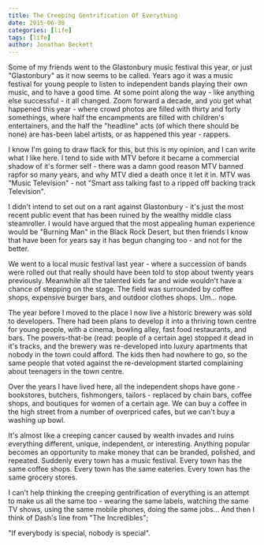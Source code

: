 ```yaml
---
title: The Creeping Gentrification Of Everything
date: 2015-06-30
categories: [life]
tags: [life]
author: Jonathan Beckett
---
```


Some of my friends went to the Glastonbury music festival this year, or just "Glastonbury" as it now seems to be called. Years ago it was a music festival for young people to listen to independent bands playing their own music, and to have a good time. At some point along the way - like anything else successful - it all changed. Zoom forward a decade, and you get what happened this year - where crowd photos are filled with thirty and forty somethings, where half the encampments are filled with children's entertainers, and the half the "headline" acts (of which there should be none) are has-been label artists, or as happened this year - rappers.

I know I'm going to draw flack for this, but this is my opinion, and I can write what I like here. I tend to side with MTV before it became a commercial shadow of it's former self - there was a damn good reason MTV banned rapfor so many years, and why MTV died a death once it let it in. MTV was "Music Television" - not "Smart ass talking fast to a ripped off backing track Television".

I didn't intend to set out on a rant against Glastonbury - it's just the most recent public event that has been ruined by the wealthy middle class steamroller. I would have argued that the most appealing human experience would be "Burning Man" in the Black Rock Desert, but then friends I know that have been for years say it has begun changing too - and not for the better.

We went to a local music festival last year - where a succession of bands were rolled out that really should have been told to stop about twenty years previously. Meanwhile all the talented kids far and wide wouldn't have a chance of stepping on the stage. The field was surrounded by coffee shops, expensive burger bars, and outdoor clothes shops. Um... nope.

The year before I moved to the place I now live a historic brewery was sold to developers. There had been plans to develop it into a thriving town centre for young people, with a cinema, bowling alley, fast food restaurants, and bars. The powers-that-be (read: people of a certain age) stopped it dead in it's tracks, and the brewery was re-developed into luxury apartments that nobody in the town could afford. The kids then had nowhere to go, so the same people that voted against the re-development started complaining about teenagers in the town centre.

Over the years I have lived here, all the independent shops have gone - bookstores, butchers, fishmongers, tailors - replaced by chain bars, coffee shops, and boutiques for women of a certain age. We can buy a coffee in the high street from a number of overpriced cafes, but we can't buy a washing up bowl.

It's almost like a creeping cancer caused by wealth invades and ruins everything different, unique, independent, or interesting. Anything popular becomes an opportunity to make money that can be branded, polished, and repeated. Suddenly every town has a music festival. Every town has the same coffee shops. Every town has the same eateries. Every town has the same grocery stores.

I can't help thinking the creeping gentrification of everything is an attempt to make us all the same too - wearing the same labels, watching the same TV shows, using the same mobile phones, doing the same jobs... And then I think of Dash's line from "The Incredibles";

"If everybody is special, nobody is special".